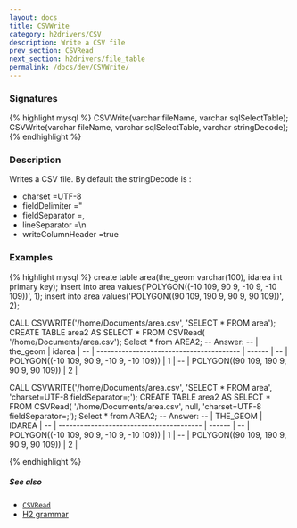 ```yaml
---
layout: docs
title: CSVWrite
category: h2drivers/CSV
description: Write a CSV file
prev_section: CSVRead
next_section: h2drivers/file_table
permalink: /docs/dev/CSVWrite/
---
```


### Signatures

{% highlight mysql %}
CSVWrite(varchar fileName, varchar sqlSelectTable);
CSVWrite(varchar fileName, varchar sqlSelectTable, 
         varchar stringDecode);
{% endhighlight %}

### Description
Writes a CSV file.
By default the stringDecode is :

* charset =UTF-8 
* fieldDelimiter =" 
* fieldSeparator =, 
* lineSeparator =\n
* writeColumnHeader =true

### Examples

{% highlight mysql %}
create table area(the_geom varchar(100), idarea int primary key); 
insert into area values('POLYGON((-10 109, 90 9, -10 9, 
                                  -10 109))', 1); 
insert into area values('POLYGON((90 109, 190 9, 90 9, 
                                  90 109))', 2); 

CALL CSVWRITE('/home/Documents/area.csv', 
              'SELECT * FROM area');
CREATE TABLE area2 AS SELECT * FROM CSVRead(
   '/home/Documents/area.csv');
Select * from AREA2;
-- Answer:
-- |                 the_geom                 | idarea |
-- | ---------------------------------------- | ------ |
-- | POLYGON((-10 109, 90 9, -10 9, -10 109)) |      1 |
-- | POLYGON((90 109, 190 9, 90 9,  90 109))  |      2 |

CALL CSVWRITE('/home/Documents/area.csv', 
              'SELECT * FROM area', 'charset=UTF-8 
                                     fieldSeparator=;');
CREATE TABLE area2 AS SELECT * FROM CSVRead(
   '/home/Documents/area.csv', null, 
   'charset=UTF-8 fieldSeparator=;');
Select * from AREA2;
-- Answer: 
-- |                     THE_GEOM             | IDAREA |
-- | ---------------------------------------- | ------ |
-- | POLYGON((-10 109, 90 9, -10 9, -10 109)) |      1 |
-- | POLYGON((90 109, 190 9, 90 9,  90 109))  |      2 |


{% endhighlight %}

##### See also

* [`CSVRead`](../CSVRead)
* <a href="http://www.h2database.com/html/grammar.html#csv_options"
target="_blank">H2 grammar</a>
